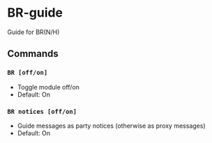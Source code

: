 # BR-guide
Guide for BR(N/H)

## Commands
### `BR [off/on]`
- Toggle module off/on
- Default: On

### `BR notices [off/on]`
- Guide messages as party notices (otherwise as proxy messages)
- Default: On
